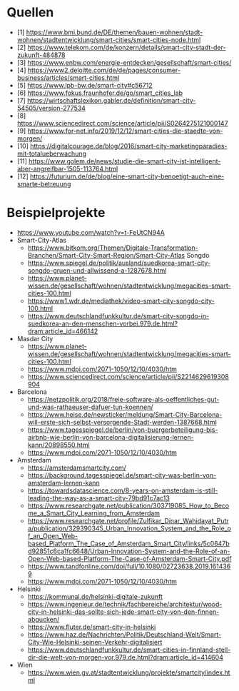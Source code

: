 # Quellen
- [1] https://www.bmi.bund.de/DE/themen/bauen-wohnen/stadt-wohnen/stadtentwicklung/smart-cities/smart-cities-node.html
- [2] https://www.telekom.com/de/konzern/details/smart-city-stadt-der-zukunft-484878
- [3] https://www.enbw.com/energie-entdecken/gesellschaft/smart-cities/
- [4] https://www2.deloitte.com/de/de/pages/consumer-business/articles/smart-cities.html
- [5] https://www.lpb-bw.de/smart-city#c56712
- [6] https://www.fokus.fraunhofer.de/go/smart_cities_lab
- [7] https://wirtschaftslexikon.gabler.de/definition/smart-city-54505/version-277534
- [8] https://www.sciencedirect.com/science/article/pii/S0264275121000147
- [9] https://www.for-net.info/2019/12/12/smart-cities-die-staedte-von-morgen/
- [10] https://digitalcourage.de/blog/2016/smart-city-marketingparadies-mit-totalueberwachung
- [11] https://www.golem.de/news/studie-die-smart-city-ist-intelligent-aber-angreifbar-1505-113764.html
- [12] https://futurium.de/de/blog/eine-smart-city-benoetigt-auch-eine-smarte-betreuung

# Beispielprojekte
- https://www.youtube.com/watch?v=t-FeUtCN94A
- Smart-City-Atlas
    - https://www.bitkom.org/Themen/Digitale-Transformation-Branchen/Smart-City-Smart-Region/Smart-City-Atlas
Songdo
    - https://www.spiegel.de/politik/ausland/suedkorea-smart-city-songdo-gruen-und-allwissend-a-1287678.html
    - https://www.planet-wissen.de/gesellschaft/wohnen/stadtentwicklung/megacities-smart-cities-100.html
    - https://www1.wdr.de/mediathek/video-smart-city-songdo-city-100.html
    - https://www.deutschlandfunkkultur.de/smart-city-songdo-in-suedkorea-an-den-menschen-vorbei.979.de.html?dram:article_id=466142
- Masdar City
    - https://www.planet-wissen.de/gesellschaft/wohnen/stadtentwicklung/megacities-smart-cities-100.html
    - https://www.mdpi.com/2071-1050/12/10/4030/htm
    - https://www.sciencedirect.com/science/article/pii/S2214629619308904
- Barcelona
    - https://netzpolitik.org/2018/freie-software-als-oeffentliches-gut-und-was-rathaeuser-dafuer-tun-koennen/
    - https://www.heise.de/newsticker/meldung/Smart-City-Barcelona-will-erste-sich-selbst-versorgende-Stadt-werden-1387668.html
    - https://www.tagesspiegel.de/berlin/von-buergerbeteiligung-bis-airbnb-wie-berlin-von-barcelona-digitalisierung-lernen-kann/20898550.html
    - https://www.mdpi.com/2071-1050/12/10/4030/htm
- Amsterdam
    - https://amsterdamsmartcity.com/
    - https://background.tagesspiegel.de/smart-city-was-berlin-von-amsterdam-lernen-kann
    - https://towardsdatascience.com/8-years-on-amsterdam-is-still-leading-the-way-as-a-smart-city-79bd91c7ac13
    - https://www.researchgate.net/publication/303719085_How_to_Become_a_Smart_City_Learning_from_Amsterdam
    - https://www.researchgate.net/profile/Zulfikar_Dinar_Wahidayat_Putra/publication/329390345_Urban_Innovation_System_and_the_Role_of_an_Open_Web-based_Platform_The_Case_of_Amsterdam_Smart_City/links/5c0647bd92851c6ca1fc6648/Urban-Innovation-System-and-the-Role-of-an-Open-Web-based-Platform-The-Case-of-Amsterdam-Smart-City.pdf
    - https://www.tandfonline.com/doi/full/10.1080/02723638.2019.1614369
    - https://www.mdpi.com/2071-1050/12/10/4030/htm
- Helsinki
    - https://kommunal.de/helsinki-digitale-zukunft
    - https://www.ingenieur.de/technik/fachbereiche/architektur/wood-city-in-helsinki-das-sollte-sich-jede-smart-city-von-den-finnen-abgucken/
    - https://www.fluter.de/smart-city-in-helsinki
    - https://www.haz.de/Nachrichten/Politik/Deutschland-Welt/Smart-City-Wie-Helsinki-seinen-Verkehr-digitalisiert
    - https://www.deutschlandfunkkultur.de/smart-cities-in-finnland-stell-dir-die-welt-von-morgen-vor.979.de.html?dram:article_id=414604
- Wien
    - https://www.wien.gv.at/stadtentwicklung/projekte/smartcity/index.html

